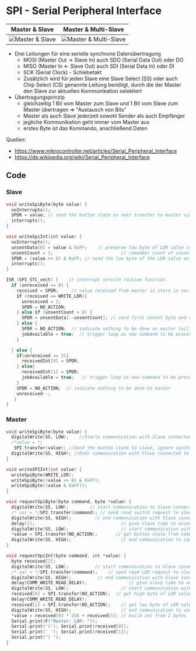 # SPI - Serial Peripheral Interface

| Master & Slave | Master & Multi-Slave |
|---|---|
| ![Master & Slave](https://upload.wikimedia.org/wikipedia/commons/thumb/e/ed/SPI_single_slave.svg/1920px-SPI_single_slave.svg.png) | ![Master & Multi-Slave](https://upload.wikimedia.org/wikipedia/commons/thumb/9/97/SPI_three_slaves_daisy_chained.svg/1920px-SPI_three_slaves_daisy_chained.svg.png) |

- Drei Leitungen für eine serielle synchrone Datenübertragung
	- MOSI (Master Out -> Slave In) auch SDO (Serial Data Out) oder DO
	- MISO (Master In <- Slave Out) auch SDI (Serial Data In) oder DI
	- SCK (Serial Clock) - Schiebetakt
	- Zusätzlich wird für jeden Slave eine Slave Select (SS) oder auch Chip Select (CS) genannte Leitung benötigt, durch die der Master den Slave zur aktuellen Kommunikation selektiert
- Übertragungsprinzip
	- gleichzeitig 1 Bit vom Master zum Slave und 1 Bit vom Slave zum Master übertragen => "Austausch von Bits"
	- Master als auch Slave jederzeit sowohl Sender als auch Empfänger
	- jegliche Kommunikation geht immer vom Master aus
	- erstes Byte ist das Kommando, anschließend Daten

Quellen:
- https://www.mikrocontroller.net/articles/Serial_Peripheral_Interface
- https://de.wikipedia.org/wiki/Serial_Peripheral_Interface

## Code

### Slave

```c
void writeSpiByte(byte value) {
  noInterrupts();
  SPDR = value; // send the button state on next transfer to master via SPDR
  interrupts();
}

void writeSpiInt(int value) {
  noInterrupts();
  unsentData[0] = value & 0xFF;    // preserve low byte of LDR value in unsent data at index 0
  unsentCount = 1;                          // remember count of unsent bytes
  SPDR = (value >> 8) & 0xFF; // send the low byte of the LDR value on next transfer to master via SPDR
  interrupts();
}

ISR (SPI_STC_vect) {    // interrupt service routine function
  if (unreceived == 0) {
    received = SPDR;     // value received from master is store in variable received
    if (received == WRITE_LDR){
      unreceived = 2;
      SPDR = NO_ACTION; 
    } else if (unsentCount > 0) {
      SPDR = unsentData[--unsentCount]; // send first unsent byte and reduce counter of unsent bytes
    } else {
      SPDR = NO_ACTION;  // indicate nothing to be done on master (will be sent at next transfer)
      jobAvailable = true;  // trigger loop as new command to be processed is available
    }

  } else {
    if(unreceived == 2){
      receivedInt[0] = SPDR;
    } else{
      receivedInt[1] = SPDR;
      jobAvailable = true;   // trigger loop as new command to be processed is available
    }
    SPDR = NO_ACTION;  // indicate nothing to be done on master
    unreceived--; 
   }
}
```

### Master

```c
void writeSpiByte(byte value) {
  digitalWrite(SS, LOW);    //Starts communication with Slave connected to master
  /*value = */
   SPI.transfer(value); //Send the button state to slave, ignore synchronous response
  digitalWrite(SS, HIGH); //Ends communication with Slave connected to master
}

void writeSPIInt(int value) {
  writeSpiByte(WRITE_LDR);
  writeSpiByte((value >> 8) & 0xFF);
  writeSpiByte((value & 0xFF));
}
```

```c
void requestSpiByte(byte command, byte *value) {
  digitalWrite(SS, LOW);        // start communication to Slave connected to SS pin
  /* var = */SPI.transfer(command); // send read switch request to slave (
  digitalWrite(SS, HIGH);         // end communication with Slave connected to SS pin
  delay(1);                                 // give slave time to accomplish work
  digitalWrite(SS, LOW);                    // start communication with same Slave
  *value = SPI.transfer(NO_ACTION);       // get button state from same Slave
  digitalWrite(SS, HIGH);                   // end communication to same Slave
}

void requestSpiInt(byte command, int *value) {
  byte received[2];
  digitalWrite(SS, LOW);          // start communication to Slave connected to SS pin
  /* var = */SPI.transfer(command);    // send read LDR request to slave
  digitalWrite(SS, HIGH);          // end communication with Slave connected to SS pin
  delay(COMM_WRITE_READ_DELAY);                // give slave time to accomplish work
  digitalWrite(SS, LOW);                    // start communication with same Slave
  received[0] = SPI.transfer(NO_ACTION);  // get high byte of LDR value from same Slave
  delay(COMM_WRITE_READ_DELAY);
  received[1] = SPI.transfer(NO_ACTION);    // get low byte of LDR value from same Slave
  digitalWrite(SS, HIGH);                   // end communication to same Slave
  *value = received[0] * 256 + received[1]; // build int from 2 bytes
  Serial.print(F("Master: LDR: "));
  Serial.print('('); Serial.print(received[0]);
  Serial.print(' '); Serial.print(received[1]);
  Serial.print(") ");
}
```
